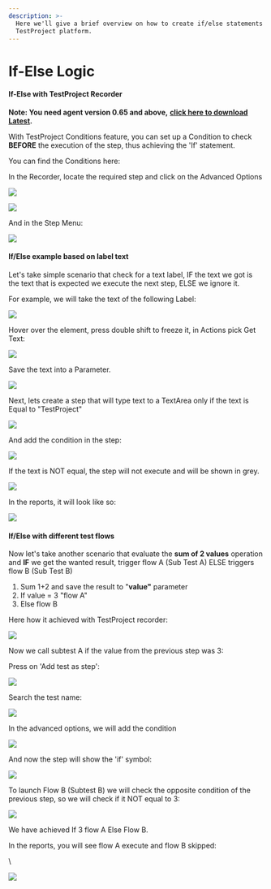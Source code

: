 ```yaml
---
description: >-
  Here we'll give a brief overview on how to create if/else statements using the
  TestProject platform.
---
```


# If-Else Logic

#### If-Else with TestProject Recorder <a href="#if-else-with-testproject-recorder" id="if-else-with-testproject-recorder"></a>

**Note: You need agent version 0.65 and above,** [**click here to download Latest**](https://app.testproject.io/#/download)**.**

With TestProject Conditions feature, you can set up a Condition to check **BEFORE** the execution of the step, thus achieving the 'If' statement.

You can find the Conditions here:

In the Recorder, locate the required step and click on the Advanced Options

![](https://downloads.intercomcdn.com/i/o/264659988/e95698c5e3b7a61acab4ad74/image.png)

![](https://downloads.intercomcdn.com/i/o/264660112/627c597e3c53b12591089e86/image.png)

And in the Step Menu:

![](https://downloads.intercomcdn.com/i/o/400264050/61deed18064465740c0d42ea/image.png)

#### If/Else example based on label text <a href="#ifelse-example-based-on-label-text" id="ifelse-example-based-on-label-text"></a>

Let's take simple scenario that check for a text label, IF the text we got is the text that is expected we execute the next step, ELSE we ignore it.

For example, we will take the text of the following Label:

![](https://downloads.intercomcdn.com/i/o/264746699/a449bbcfc8db46f4242c4c1d/image.png)

Hover over the element, press double shift to freeze it, in Actions pick Get Text:

![](https://downloads.intercomcdn.com/i/o/264746930/7655a78bdb5e3d13ffdf839e/image.png)

Save the text into a Parameter.

![](https://downloads.intercomcdn.com/i/o/264747215/ea9eb41f61b8ab6a924635f1/image.png)

Next, lets create a step that will type text to a TextArea only if the text is Equal to "TestProject"

![](https://downloads.intercomcdn.com/i/o/264844137/0f9eca3429e650cdabefea8d/image.png)

And add the condition in the step:

![](https://downloads.intercomcdn.com/i/o/264747974/9c5918f26435aea36b4224da/image.png)

If the text is NOT equal, the step will not execute and will be shown in grey.

![](https://downloads.intercomcdn.com/i/o/264749406/72a559635381fdeee192aa4e/image.png)

In the reports, it will look like so:

![](https://downloads.intercomcdn.com/i/o/264752180/684f74032b92fc562a242010/image.png)

#### **If/Else with different test flows** <a href="#ifelse-with-different-test-flows" id="ifelse-with-different-test-flows"></a>

Now let's take another scenario that evaluate the **sum of 2 values** operation and **IF** we get the wanted result, trigger flow A (Sub Test A) ELSE triggers flow B (Sub Test B)

1. Sum 1+2 and save the result to "**value"** parameter
2. If value = 3 "flow A"
3. Else flow B

Here how it achieved with TestProject recorder:

![](https://downloads.intercomcdn.com/i/o/264753652/820e6d6c28ffe09bf224e867/image.png)

Now we call subtest A if the value from the previous step was 3:

Press on 'Add test as step':

![](https://downloads.intercomcdn.com/i/o/264753952/aa4c0d23a5c4dd80e8be5e77/image.png)

Search the test name:

![](https://downloads.intercomcdn.com/i/o/264844562/e6963533ba549b2283f25e7b/image.png)

In the advanced options, we will add the condition

![](https://downloads.intercomcdn.com/i/o/264754455/5b6416094910fdf810f859e3/image.png)

And now the step will show the 'if' symbol:

![](https://downloads.intercomcdn.com/i/o/264839379/07eb7ac37bf8c8084f332625/image.png)

To launch Flow B (Subtest B) we will check the opposite condition of the previous step, so we will check if it NOT equal to 3:

![](https://downloads.intercomcdn.com/i/o/264755594/6c663cef3bb1f87cb6499bf9/image.png)

We have achieved If 3 flow A Else Flow B.

In the reports, you will see flow A execute and flow B skipped:

\


![](https://downloads.intercomcdn.com/i/o/264843582/4da28d7d4ca3e5d98b74719e/image.png)

